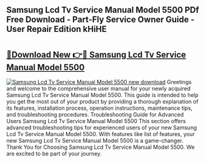 ## Samsung Lcd Tv Service Manual Model 5500 PDf Free Download - Part-Fly Service Owner Guide - User Repair Edition kHiHE

# <h2><a href="http://bc63462.oget.top/?id=Samsung+Lcd+Tv+Service+Manual+Model+5500">🔗Download New 👉🔴 Samsung Lcd Tv Service Manual Model 5500</a></h2>

[![Samsung Lcd Tv Service Manual Model 5500 new download](https://i.imgur.com/5g1atiW.png)](http://bc63462.oget.top/?id=Samsung+Lcd+Tv+Service+Manual+Model+5500)
Greetings and welcome to the comprehensive user manual for your newly acquired Samsung Lcd Tv Service Manual Model 5500. This guide is intended to help you get the most out of your product by providing a thorough explanation of its features, installation process, operation instructions, maintenance tips, and troubleshooting procedures. Troubleshooting Guide for Advanced Users Samsung Lcd Tv Service Manual Model 5500 This section offers advanced troubleshooting tips for experienced users of your new Samsung Lcd Tv Service Manual Model 5500. With features like list of features, your new Samsung Lcd Tv Service Manual Model 5500 is a game-changer. Thank You for Choosing Samsung Lcd Tv Service Manual Model 5500. We are excited to be part of your journey.
